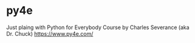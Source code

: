 # py4e
Just plaing with Python for Everybody Course by Charles Severance (aka Dr. Chuck)
https://www.py4e.com/

